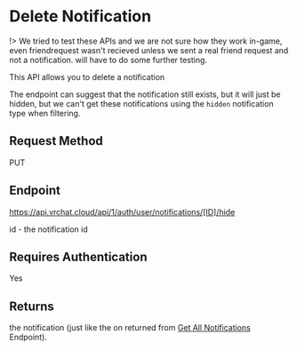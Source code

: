 # Delete Notification 

!> We tried to test these APIs and we are not sure how they work in-game, even friendrequest wasn't recieved unless we sent a real friend request and not a notification. will have to do some further testing.

This API allows you to delete a notification

The endpoint can suggest that the notification still exists, but it will just be hidden, but we can't get these notifications using the `hidden` notification type when filtering.

## Request Method 
PUT

## Endpoint
https://api.vrchat.cloud/api/1/auth/user/notifications/[ID]/hide

id - the notification id

## Requires Authentication
Yes

## Returns 

the notification (just like the on returned from [Get All Notifications](NotificationAPI/GetAll.md) Endpoint).